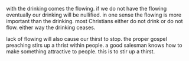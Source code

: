with the drinking comes the flowing. if we do not have the flowing eventually our
drinking will be nullified. in one sense the flowing is more important than the drinking.
most Christians either do not drink or do not flow. either way the drinking ceases.

lack of flowing will also cause our thirst to stop. the proper gospel preaching stirs up a thrist within people. a good salesman knows how to make something attractive to people. this is to stir up a thirst.
